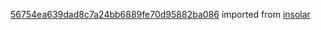 [56754ea639dad8c7a24bb6889fe70d95882ba086](https://github.com/insolar/insolar/commit/56754ea639dad8c7a24bb6889fe70d95882ba086) imported from [insolar](https://github.com/insolar/insolar)
